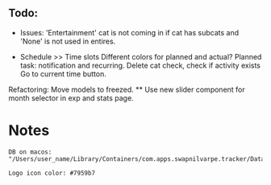 ## Todo:
-   Issues:
    'Entertainment' cat is not coming in if cat has subcats and 'None' is not used in entires.

-   Schedule >> Time slots
        Different colors for planned and actual?
        Planned task: notification and recurring.
        Delete cat check, check if activity exists
        Go to current time button.


Refactoring:
    Move models to freezed.
    ** Use new slider component for month selector in exp and stats page.

# Notes
    DB on macos: "/Users/user_name/Library/Containers/com.apps.swapnilvarpe.tracker/Data/Documents/tracker.db"

    Logo icon color: #7959b7

